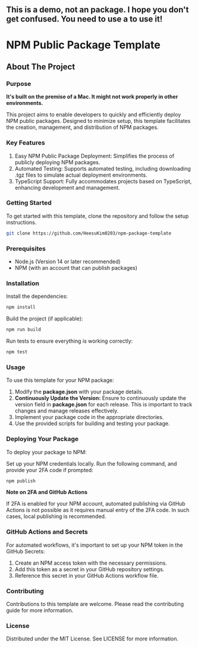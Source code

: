 ## This is a demo, not an package. I hope you don't get confused. You need to use a to use it!

# NPM Public Package Template

## About The Project

### Purpose

<b>It's built on the premise of a Mac. It might not work properly in other environments.</b>

This project aims to enable developers to quickly and efficiently deploy NPM public packages. Designed to minimize setup, this template facilitates the creation, management, and distribution of NPM packages.

### Key Features

1. Easy NPM Public Package Deployment: Simplifies the process of publicly deploying NPM packages.
2. Automated Testing: Supports automated testing, including downloading .tgz files to simulate actual deployment environments.
3. TypeScript Support: Fully accommodates projects based on TypeScript, enhancing development and management.

### Getting Started

To get started with this template, clone the repository and follow the setup instructions.

```bash
git clone https://github.com/HeesuKim0203/npm-package-template
```

### Prerequisites

- Node.js (Version 14 or later recommended)
- NPM (with an account that can publish packages)

### Installation

Install the dependencies:

```bash
npm install
```

Build the project (if applicable):

```bash
npm run build
```

Run tests to ensure everything is working correctly:

```bash
npm test
```

### Usage

To use this template for your NPM package:

1. Modify the <b>package.json</b> with your package details.
2. <b>Continuously Update the Version:</b> Ensure to continuously update the version field in <b>package.json</b> for each release. This is important to track changes and manage releases effectively.
3. Implement your package code in the appropriate directories.
4. Use the provided scripts for building and testing your package.

### Deploying Your Package

To deploy your package to NPM:

Set up your NPM credentials locally.
Run the following command, and provide your 2FA code if prompted:

```bash
npm publish
```


<b>Note on 2FA and GitHub Actions</b>  

If 2FA is enabled for your NPM account, automated publishing via GitHub Actions is not possible as it requires manual entry of the 2FA code. In such cases, local publishing is recommended.

### GitHub Actions and Secrets
For automated workflows, it's important to set up your NPM token in the GitHub Secrets:

1. Create an NPM access token with the necessary permissions.
2. Add this token as a secret in your GitHub repository settings.
3. Reference this secret in your GitHub Actions workflow file.

### Contributing
Contributions to this template are welcome. Please read the contributing guide for more information.

### License
Distributed under the MIT License. See LICENSE for more information.
